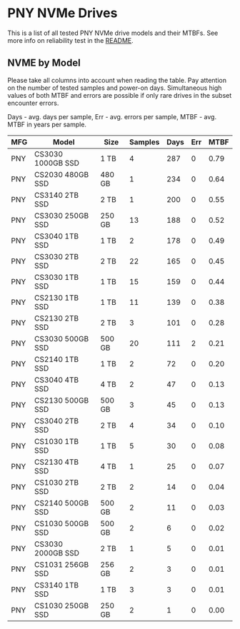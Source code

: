 PNY NVMe Drives
===============

This is a list of all tested PNY NVMe drive models and their MTBFs. See more
info on reliability test in the [README](https://github.com/linuxhw/SMART).

NVME by Model
------------

Please take all columns into account when reading the table. Pay attention on the
number of tested samples and power-on days. Simultaneous high values of both MTBF
and errors are possible if only rare drives in the subset encounter errors.

Days - avg. days per sample,
Err  - avg. errors per sample,
MTBF - avg. MTBF in years per sample.

| MFG       | Model              | Size   | Samples | Days  | Err   | MTBF |
|-----------|--------------------|--------|---------|-------|-------|------|
| PNY       | CS3030 1000GB SSD  | 1 TB   | 4       | 287   | 0     | 0.79   |
| PNY       | CS2030 480GB SSD   | 480 GB | 1       | 234   | 0     | 0.64   |
| PNY       | CS3140 2TB SSD     | 2 TB   | 1       | 200   | 0     | 0.55   |
| PNY       | CS3030 250GB SSD   | 250 GB | 13      | 188   | 0     | 0.52   |
| PNY       | CS3040 1TB SSD     | 1 TB   | 2       | 178   | 0     | 0.49   |
| PNY       | CS3030 2TB SSD     | 2 TB   | 22      | 165   | 0     | 0.45   |
| PNY       | CS3030 1TB SSD     | 1 TB   | 15      | 159   | 0     | 0.44   |
| PNY       | CS2130 1TB SSD     | 1 TB   | 11      | 139   | 0     | 0.38   |
| PNY       | CS2130 2TB SSD     | 2 TB   | 3       | 101   | 0     | 0.28   |
| PNY       | CS3030 500GB SSD   | 500 GB | 20      | 111   | 2     | 0.21   |
| PNY       | CS2140 1TB SSD     | 1 TB   | 2       | 72    | 0     | 0.20   |
| PNY       | CS3040 4TB SSD     | 4 TB   | 2       | 47    | 0     | 0.13   |
| PNY       | CS2130 500GB SSD   | 500 GB | 3       | 45    | 0     | 0.13   |
| PNY       | CS3040 2TB SSD     | 2 TB   | 4       | 34    | 0     | 0.10   |
| PNY       | CS1030 1TB SSD     | 1 TB   | 5       | 30    | 0     | 0.08   |
| PNY       | CS2130 4TB SSD     | 4 TB   | 1       | 25    | 0     | 0.07   |
| PNY       | CS1030 2TB SSD     | 2 TB   | 2       | 14    | 0     | 0.04   |
| PNY       | CS2140 500GB SSD   | 500 GB | 2       | 11    | 0     | 0.03   |
| PNY       | CS1030 500GB SSD   | 500 GB | 2       | 6     | 0     | 0.02   |
| PNY       | CS3030 2000GB SSD  | 2 TB   | 1       | 5     | 0     | 0.01   |
| PNY       | CS1031 256GB SSD   | 256 GB | 2       | 3     | 0     | 0.01   |
| PNY       | CS3140 1TB SSD     | 1 TB   | 3       | 3     | 0     | 0.01   |
| PNY       | CS1030 250GB SSD   | 250 GB | 2       | 1     | 0     | 0.00   |
